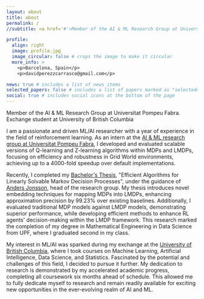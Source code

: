 ```yaml
---
layout: about
title: about
permalink: /
//subtitle: <a href='#'>Member of the AI & ML Research Group at Universitat Pompeu Fabra. Exchange student at University of British Columbia</a>.

profile:
  align: right
  image: profile.jpg
  image_circular: false # crops the image to make it circular
  more_info: >
    <p>Barcelona, Spain</p>
    <p>davidperezzcarrasco@gmail.com</p>

news: true # includes a list of news items
selected_papers: false # includes a list of papers marked as "selected={true}"
social: true # includes social icons at the bottom of the page
---
```


Member of the AI & ML Research Group at Universitat Pompeu Fabra. Exchange student at University of British Columbia

I am a passionate and driven ML/AI researcher with a year of experience in the field of reinforcement learning. As an intern at the [AI & ML research group at Universitat Pompeu Fabra](https://www.upf.edu/web/ai-ml), I developed and evaluated scalable versions of Q-learning and Z-learning algorithms within MDPs and LMDPs, focusing on efficiency and robustness in Grid World environments, achieving up to a 4000-fold speedup over default implementations.

Recently, I completed my [Bachelor's Thesis](https://davidperezcarrasco.github.io/projects/lmdps/), "Efficient Algorithms for Linearly Solvable Markov Decision Processes", under the guidance of [Anders Jonsson](https://www.upf.edu/web/anders-jonsson), head of the research group. My thesis introduces novel embedding techniques for mapping MDPs into LMDPs, enhancing approximation precision by 99.23% over existing baselines. Additionally, I evaluated traditional MDP models against LMDP models, demonstrating superior performance, while developing efficient methods to enhance RL agents' decision-making within the LMDP framework. This research marked the completion of my degree in Mathematical Engineering in Data Science from UPF, where I graduated second in my class.

My interest in ML/AI was sparked during my exchange at the [University of British Columbia](https://www.ubc.ca/), where I took courses on Machine Learning, Artificial Intelligence, Data Science, and Statistics. Fascinated by the potential and challenges of this field, I decided to pursue it further. My dedication to research is demonstrated by my accelerated academic progress, completing all coursework six months ahead of schedule. This allowed me to fully dedicate myself to research and remain readily available for exciting new opportunities in the ever-evolving realm of AI and ML.

